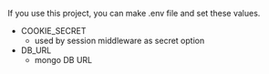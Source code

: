 If you use this project, you can make .env file and set these values.

- COOKIE_SECRET
  - used by session middleware as secret option
- DB_URL
  - mongo DB URL